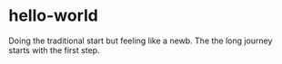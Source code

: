 # hello-world
Doing the traditional start but feeling like a newb. The the long journey starts with the first step.

